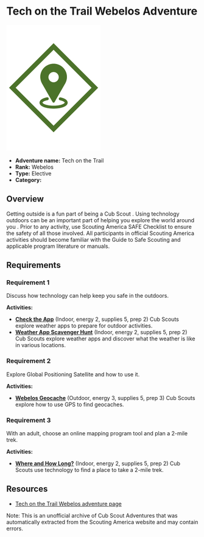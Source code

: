 # Tech on the Trail Webelos Adventure

![Tech on the Trail Webelos adventure belt loop](images/tech-on-the-trail.jpg)

- **Adventure name:** Tech on the Trail
- **Rank:** Webelos
- **Type:** Elective
- **Category:** 

## Overview

Getting outside is a fun part of being a Cub Scout . Using technology outdoors can be an important part of helping you explore the world around you . Prior to any activity, use Scouting America SAFE Checklist to ensure the safety of all those involved. All participants in official Scouting America activities should become familiar with the Guide to Safe Scouting and applicable program literature or manuals.

## Requirements

### Requirement 1

Discuss how technology can help keep you safe in the outdoors.

**Activities:**

- **[Check the App](https://www.scouting.org/cub-scout-activities/check-the-app/)** (Indoor, energy 2, supplies 5, prep 2)
  Cub Scouts explore weather apps to prepare for outdoor activities.
- **[Weather App Scavenger Hunt](https://www.scouting.org/cub-scout-activities/weather-app-scavenger-hunt/)** (Indoor, energy 2, supplies 5, prep 2)
  Cub Scouts explore weather apps and discover what the weather is like in various locations.

### Requirement 2

Explore Global Positioning Satellite and how to use it.

**Activities:**

- **[Webelos Geocache](https://www.scouting.org/cub-scout-activities/webelos-geocache/)** (Outdoor, energy 3, supplies 5, prep 3)
  Cub Scouts explore how to use GPS to find geocaches.

### Requirement 3

With an adult, choose an online mapping program tool and plan a 2-mile trek.

**Activities:**

- **[Where and How Long?](https://www.scouting.org/cub-scout-activities/where-and-how-long/)** (Indoor, energy 2, supplies 5, prep 2)
  Cub Scouts use technology to find a place to take a 2-mile trek.


## Resources

- [Tech on the Trail Webelos adventure page](https://www.scouting.org/cub-scout-adventures/tech-on-the-trail/)

Note: This is an unofficial archive of Cub Scout Adventures that was automatically extracted from the Scouting America website and may contain errors.